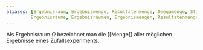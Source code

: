```yaml
---
aliases: [Ergebnisraum, Ergebnismenge, Resultatenmenge, Omegamenge, Stichproberaum,
		 Ergebnisräume, Ergebnisräumen, Ergebnismengen, Resultatenmengen, Omegamengen, Stichproberäume]
---
```


Als Ergebnisraum $\Omega$ bezeichnet man die [[Menge]] aller möglichen Ergebnisse eines Zufallsexperiments. 